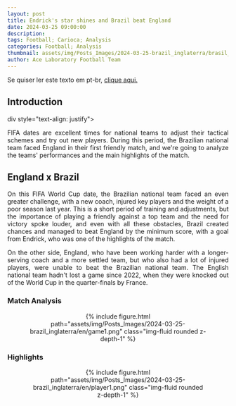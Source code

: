 ```yaml
---
layout: post
title: Endrick's star shines and Brazil beat England
date: 2024-03-25 09:00:00
description:
tags: Football; Carioca; Analysis
categories: Football; Analysis
thumbnail: assets/img/Posts_Images/2024-03-25-brazil_inglaterra/brasil_inglaterra.jpg
author: Ace Laboratory Football Team
---
```


<p align="justify">
Se quiser ler este texto em pt-br, <a href = "https://ac3lab.github.io/blog/2000/post_brasil_inglaterra-pt/"> clique aqui.</a>
</p>


<h2>Introduction</h2>
div style="text-align: justify">
<p align="justify">
FIFA dates are excellent times for national teams to adjust their tactical schemes and try out new players. During this period, the Brazilian national team faced England in their first friendly match, and we're going to analyze the teams' performances and the main highlights of the match.
</p>


<h2>England x Brazil</h2>
<div style="text-align: justify">
<p align="justify">
On this FIFA World Cup date, the Brazilian national team faced an even greater challenge, with a new coach, injured key players and the weight of a poor season last year. This is a short period of training and adjustments, but the importance of playing a friendly against a top team and the need for victory spoke louder, and even with all these obstacles, Brazil created chances and managed to beat England by the minimum score, with a goal from Endrick, who was one of the highlights of the match.
</p>

<p align="justify">
On the other side, England, who have been working harder with a longer-serving coach and a more settled team, but who also had a lot of injured players, were unable to beat the Brazilian national team. The English national team hadn't lost a game since 2022, when they were knocked out of the World Cup in the quarter-finals by France.
</p>
</div>

<h3>Match Analysis</h3>
<div style="width: 80%; margin: 0 auto; text-align: center;">
{% include figure.html path="assets/img/Posts_Images/2024-03-25-brazil_inglaterra/en/game1.png" class="img-fluid rounded z-depth-1" %}
</div>

<div style="text-align: justify">

<p align="justify">
</p>


</div>



<h3>Highlights</h3>
<div style="width: 80%; margin: 0 auto; text-align: center;">
{% include figure.html path="assets/img/Posts_Images/2024-03-25-brazil_inglaterra/en/player1.png" class="img-fluid rounded z-depth-1" %}
</div>

<div style="text-align: justify">

<p align="justify">
</p>


</div>
